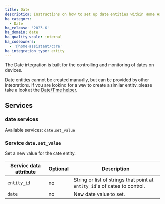 ```yaml
---
title: Date
description: Instructions on how to set up date entities within Home Assistant.
ha_category:
  - Date
ha_release: '2023.6'
ha_domain: date
ha_quality_scale: internal
ha_codeowners:
  - '@home-assistant/core'
ha_integration_type: entity
---
```


The Date integration is built for the controlling and monitoring of dates on devices.

Date entities cannot be created manually, but can be provided by other integrations. If you are looking for a way to create a similar entity, please take a look at the [Date/Time helper](/integrations/input_datetime).

## Services

### date services

Available services: `date.set_value`

### Service `date.set_value`

Set a new value for the date entity.

| Service data attribute | Optional | Description |
| ---------------------- | -------- | ----------- |
| `entity_id` | no | String or list of strings that point at `entity_id`'s of dates to control.
| `date` | no | New date value to set.
